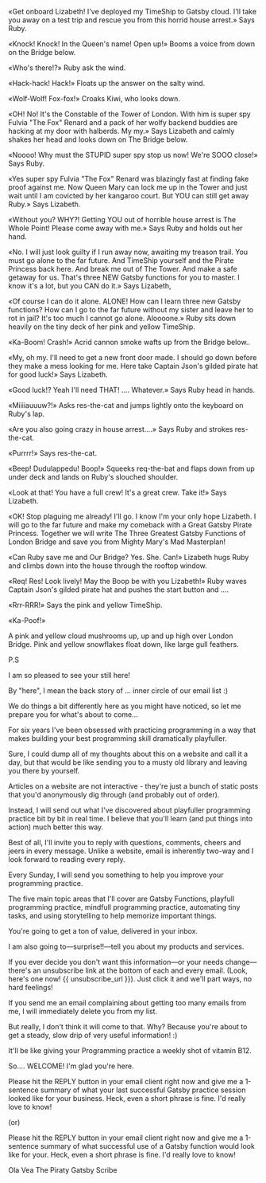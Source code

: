«Get onboard Lizabeth! I've deployed my TimeShip to Gatsby cloud. I'll take you away on a test trip and rescue you from this horrid house arrest.» Says Ruby.

«Knock! Knock! In the Queen's name! Open up!» Booms a voice from down on the Bridge below.

«Who's there!?» Ruby ask the wind.

«Hack-hack! Hack!» Floats up the answer on the salty wind.

«Wolf-Wolf! Fox-fox!» Croaks Kiwi, who looks down.

«OH! No! It's the Constable of the Tower of London. With him is super spy Fulvia "The Fox" Renard and a pack of her wolfy backend buddies are hacking at my door with halberds. My my.» Says Lizabeth and calmly shakes her head and looks down on The Bridge below.

«Noooo! Why must the STUPID super spy stop us now! We're SOOO close!» Says Ruby.

«Yes super spy Fulvia "The Fox" Renard was blazingly fast at finding fake proof against me. Now Queen Mary can lock me up in the Tower and just wait until I am covicted by her kangaroo court. But YOU can still get away Ruby.» Says Lizabeth.

«Without you? WHY?! Getting YOU out of horrible house arrest is The Whole Point! Please come away with me.» Says Ruby and holds out her hand.

«No. I will just look guilty if I run away now, awaiting my treason trail. You must go alone to the far future. And TimeShip yourself and the Pirate Princess back here. And break me out of The Tower. And make a safe getaway for us. That's three NEW Gatsby functions for you to master. I know it's a lot, but you CAN do it.» Says Lizabeth,

«Of course I can do it alone. ALONE! How can I learn three new Gatsby functions? How can I go to the far future without my sister and leave her to rot in jail? It's too much I cannot go alone. Aloooone.» Ruby sits down heavily on the tiny deck of her pink and yellow TimeShip.

«Ka-Boom! Crash!» Acrid cannon smoke wafts up from the Bridge below..

«My, oh my. I'll need to get a new front door made. I should go down before they make a mess looking for me. Here take Captain Json's gilded pirate hat for good luck!» Says Lizabeth.

«Good luck!? Yeah I'll need THAT! .... Whatever.» Says Ruby head in hands.

«Miiiiauuuw?!» Asks res-the-cat and jumps lightly onto the keyboard on Ruby's lap.

«Are you also going crazy in house arrest....» Says Ruby and strokes res-the-cat.

«Purrrr!» Says res-the-cat.

«Beep! Dudulappedu! Boop!» Squeeks req-the-bat and flaps down from up under deck and lands on Ruby's slouched shoulder.

«Look at that! You have a full crew! It's a great crew. Take it!» Says Lizabeth.

«OK! Stop plaguing me already! I'll go. I know I'm your only hope Lizabeth. I will go to the far future and make my comeback with a Great Gatsby Pirate Princess. Together we will write The Three Greatest Gatsby Functions of London Bridge and save you from Mighty Mary's Mad Masterplan!


«Can Ruby save me and Our Bridge? Yes. She. Can!» Lizabeth hugs Ruby and climbs down into the house through the rooftop window.

«Req! Res! Look lively! May the Boop be with you Lizabeth!» Ruby waves Captain Json's gilded pirate hat and pushes the start button and ....

«Rrr-RRR!» Says the pink and yellow TimeShip.

«Ka-Poof!»

A pink and yellow cloud mushrooms up, up and up high over London Bridge. Pink and yellow snowflakes float down, like large gull feathers.

P.S

I am so pleased to see your still here!

By "here", I mean the back story of ... inner circle of our email list :)

We do things a bit differently here as you might have noticed, so let me prepare you for what's about to come...

For six years I've been obsessed with practicing programming in a way that
makes building your best programming skill dramatically playfuller.

Sure, I could dump all of my thoughts about this on a website and call it a day, but that would be like sending you to a musty old library and leaving you there by yourself.

Articles on a website are not interactive - they're just a bunch of static posts that you'd anonymously dig through (and probably out of order).

Instead, I will send out what I've discovered about playfuller programming practice bit by bit in real time. I believe that you'll learn (and put things into action) much better this way.

Best of all, I'll invite you to reply with questions, comments, cheers and jeers in every message. Unlike a website, email is inherently two-way and I look forward to reading every reply.

Every Sunday, I will send you something to help you improve your programming practice.

The five main topic areas that I'll cover are Gatsby Functions, playfull programming practice, mindfull programming practice, automating tiny tasks, and using storytelling to help memorize important things.

You're going to get a ton of value, delivered in your inbox.

I am also going to—surprise!!—tell you about my products and services.

If you ever decide you don't want this information—or your needs change—there's an unsubscribe link at the bottom of each and every email. (Look, here's one now! {{ unsubscribe_url }}). Just click it and we'll part ways, no hard feelings!

If you send me an email complaining about getting too many emails from me, I will immediately delete you from my list.

But really, I don't think it will come to that. Why? Because you're about to get a steady, slow drip of very useful information! :)

It'll be like giving your Programming practice a weekly shot of vitamin B12.

So.... WELCOME! I'm glad you're here.

Please hit the REPLY button in your email client right now and give me a 1-sentence summary of what your last successful Gatsby practice session looked like for your business. Heck, even a short phrase is fine. I'd really love to know!

(or)

Please hit the REPLY button in your email client right now and give me a 1-sentence summary of what successful use of a Gatsby function would look like for your. Heck, even a short phrase is fine. I'd really love to know!

Ola Vea
The Piraty Gatsby Scribe
